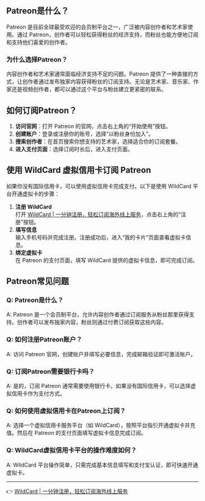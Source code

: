 ## Patreon是什么？

Patreon 是目前全球最受欢迎的会员制平台之一，广泛被内容创作者和艺术家使用。通过 Patreon，创作者可以轻松获得粉丝的经济支持，而粉丝也能方便地订阅和支持他们喜爱的创作者。

### 为什么选择Patreon？

内容创作者和艺术家通常面临经济支持不足的问题。Patreon 提供了一种直接的方式，让创作者通过发布独家内容获得粉丝的订阅支持。无论是艺术家、音乐家、作家还是视频创作者，都可以通过这个平台与粉丝建立更紧密的联系。

## 如何订阅Patreon？

1. **访问官网**：打开 Patreon 的官网，点击右上角的“开始使用”按钮。
2. **创建账户**：登录或注册你的账号，选择“以粉丝身份加入”。
3. **搜索创作者**：在首页搜索你想支持的艺术家，选择适合你的订阅套餐。
4. **进入支付页面**：选择订阅时长后，进入支付页面。

## 使用 WildCard 虚拟信用卡订阅 Patreon

如果你没有国际信用卡，可以使用虚拟信用卡完成支付。以下是使用 WildCard 平台开通虚拟卡的步骤：

1. **注册 WildCard**  
   打开 [WildCard | 一分钟注册，轻松订阅海外线上服务](https://bit.ly/bewildcard)，点击右上角的“注册”按钮。
2. **填写信息**  
   输入手机号码并完成注册。注册成功后，进入“我的卡片”页面查看虚拟卡信息。
3. **绑定虚拟卡**  
   在 Patreon 的支付页面，填写 WildCard 提供的虚拟卡信息，即可完成订阅。

## Patreon常见问题

### Q: Patreon是什么？
A: Patreon 是一个会员制平台，允许内容创作者通过订阅服务从粉丝那里获得支持。创作者可以发布独家内容，粉丝则通过付费订阅获取这些内容。

### Q: 如何注册Patreon账户？
A: 访问 Patreon 官网，创建账户并填写必要信息，完成邮箱验证即可激活账户。

### Q: 订阅Patreon需要银行卡吗？
A: 是的，订阅 Patreon 通常需要使用银行卡。如果没有国际信用卡，可以选择虚拟信用卡作为支付方式。

### Q: 如何使用虚拟信用卡在Patreon上订阅？
A: 选择一个虚拟信用卡服务平台（如 WildCard），按照平台指引开通虚拟卡并充值。然后在 Patreon 的支付页面填写虚拟卡信息完成订阅。

### Q: WildCard虚拟信用卡平台的操作难度如何？
A: WildCard 平台操作简单，只需完成基本信息填写和支付宝认证，即可快速开通虚拟卡。

---

👉 [WildCard | 一分钟注册，轻松订阅海外线上服务](https://bit.ly/bewildcard)